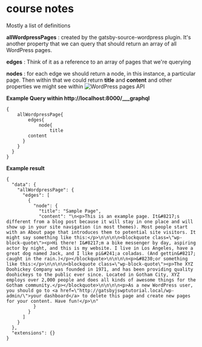 # course notes

Mostly a list of definitions

**allWordpressPages** : created by the gatsby-source-wordpress plugin. It's another property that we can query that should return an array of all WordPress pages.

**edges** : Think of it as a reference to an array of pages that we're querying


**nodes** : for each edge we should return a node, in this instance, a particular page. Then within that we could return **title** and **content** and other properties we might see within ![WordPress pages API](http://gatsbyjswptutorial.local/wp-json/wp/v2/pages)

**Example Query within http://localhost:8000/___graphql**

```
{
	allWordpressPage{
		edges{
			node{
				title
        content
      }
    }
  }
}
```

**Example result**

```
{
  "data": {
    "allWordpressPage": {
      "edges": [
        {
          "node": {
            "title": "Sample Page",
            "content": "\n<p>This is an example page. It&#8217;s different from a blog post because it will stay in one place and will show up in your site navigation (in most themes). Most people start with an About page that introduces them to potential site visitors. It might say something like this:</p>\n\n\n\n<blockquote class=\"wp-block-quote\"><p>Hi there! I&#8217;m a bike messenger by day, aspiring actor by night, and this is my website. I live in Los Angeles, have a great dog named Jack, and I like pi&#241;a coladas. (And gettin&#8217; caught in the rain.)</p></blockquote>\n\n\n\n<p>&#8230;or something like this:</p>\n\n\n\n<blockquote class=\"wp-block-quote\"><p>The XYZ Doohickey Company was founded in 1971, and has been providing quality doohickeys to the public ever since. Located in Gotham City, XYZ employs over 2,000 people and does all kinds of awesome things for the Gotham community.</p></blockquote>\n\n\n\n<p>As a new WordPress user, you should go to <a href=\"http://gatsbyjswptutorial.local/wp-admin/\">your dashboard</a> to delete this page and create new pages for your content. Have fun!</p>\n"
          }
        }
      ]
    }
  },
  "extensions": {}
}
```